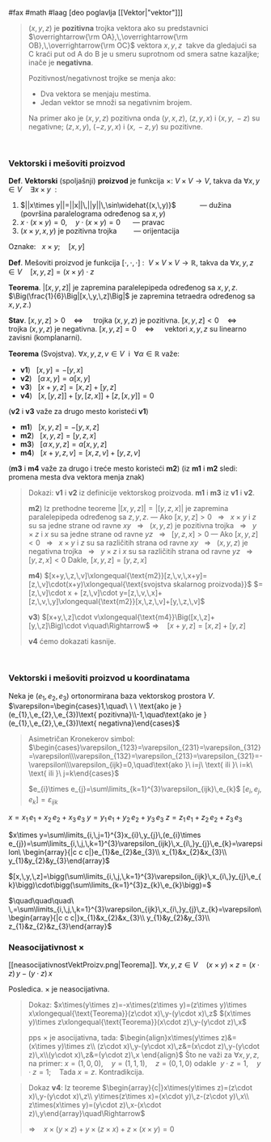 #fax #math #laag [deo poglavlja [[Vektor|"vektor"]]]
$\:$

> $(x,\,y,\,z)$ je **pozitivna** trojka vektora ako su predstavnici $\overrightarrow{\rm OA},\,\overrightarrow{\rm OB},\,\overrightarrow{\rm OC}$ vektora $x,\,y,\,z\:$ takve da gledajući sa $\mathrm{C}$ kraći put od $\mathrm{A}$ do $\mathrm{B}$ je u smeru suprotnom od smera satne kazaljke; inače je **negativna**.
> 
> Pozitivnost/negativnost trojke se menja ako:
> - Dva vektora se menjaju mestima.
> - Jedan vektor se množi sa negativnim brojem.
> 
>  Na primer ako je $(x,\,y,\,z)$ pozitivna onda
> $(y,\,x,\,z)$, $(z,\,y,\,x)$ i $(x,\,y,\,-z)$  su negativne;
> $(z,\,x,\,y)$, $(-z,\,y,\,x)$ i $(x,\,-z,\,y)$ su pozitivne.

$\:$
### Vektorski i mešoviti proizvod
**Def**. **Vektorski** (spoljašnji) **proizvod** je funkcija $\times:\ V\times V\to V$, takva da $\forall x,\,y\in V\quad\exists x\times y\ \ :$
1. $||x\times y||=||x||\,||y||\,\sin\widehat{(x,\,y)}$ $\ \,\quad\quad$ — dužina 
   (površina paralelograma određenog sa $x,\,y$)
   $\:$
2. $x\cdot(x\times y)=0,\quad y\cdot(x\times y)=0$ $\quad$ — pravac
   $\:$
3. $(x\times y,\,x,\,y)$ je pozitivna trojka $\ \ \!\quad$ — orijentacija

Oznake: $\ \ x\times y;\quad[x,\,y]$
$\:$

**Def**. Mešoviti proizvod je funkcija $[\cdot,\,\cdot,\,\cdot]\ :\ \ V\times V\times V \to \mathbb{R}$, takva da $\forall x,\,y,\,z\in V\quad[x,\,y,\,z]=(x\times y)\cdot z$

**Teorema**. $\Big|[x,\,y,\,z]\Big|$ je zapremina paralelepipeda određenog sa $x,\,y,\,z.$
$\Big(\frac{1}{6}\Big|[x,\,y,\,z]\Big|$ je zapremina tetraedra određenog sa $x,\,y,\,z.\Big)$

**Stav**.
$[x,\,y,\,z]> 0\quad\Leftrightarrow\quad$ trojka $(x,\,y,\,z)$ je pozitivna.
$[x,\,y,\,z]< 0\quad\Leftrightarrow\quad$ trojka $(x,\,y,\,z)$ je negativna.
$[x,\,y,\,z]= 0\quad\Leftrightarrow\quad$ vektori $x,\,y,\,z$ su linearno zavisni (komplanarni).

**Teorema** (Svojstva). $\forall x,\,y,\,z,\,v\in V \:$ i $\ \forall\alpha\in\mathbb{R}$ važe:
- **v1**) $\ \ [x,\,y]=-[y,\,x]$
- **v2**) $\ \ [\alpha\,x,\,y]=\alpha[x,\,y]$
- **v3**) $\ \ [x+y,\,z]=[x,\,z]+[y,\,z]$
- **v4**) $\ \ [x,\,[y,\,z]]+[y,\,[z,\,x]]+[z,\,[x,\,y]]=0$

(**v2** i **v3** važe za drugo mesto koristeći **v1**)
$\:$
- **m1**) $\ \ [x,\,y,\,z]=-[y,\,x,\,z]$
- **m2**) $\ \ [x,\,y,\,z]=[y,\,z,\,x]$
- **m3**) $\ \ [\alpha\,x,\,y,\,z]=\alpha[x,\,y,\,z]$
- **m4**) $\ \ [x+y,\,z,\,v]=[x,\,z,\,v]+[y,\,z,\,v]$

(**m3** i **m4** važe za drugo i treće mesto koristeći **m2**)
(iz **m1** i **m2** sledi: promena mesta dva vektora menja znak)

> Dokazi: 
> **v1** i **v2** iz definicije vektorskog proizvoda.
> **m1** i **m3** iz  **v1** i **v2**.
> 
> **m2**) Iz prethodne teoreme $\Big|[x,\,y,\,z]\Big|=\Big|[y,\,z,\,x]\Big|$ je zapremina paralelepipeda određenog sa $z,\,y,\,z.$
> — Ako $[x,\,y,\,z]>0$ $\: \ \Rightarrow\ \:$ $x\times y$ i $z$ su sa jedne strane od ravne $xy$ $\: \ \Rightarrow\ \:$ $(x,\,y,\,z)$ je pozitivna trojka $\: \ \Rightarrow\ \:$ $y\times z$ i $x$ su sa jedne strane od ravne $yz$ $\: \ \Rightarrow\ \:$ $[y,\,z,\,x]>0$
> — Ako $[x,\,y,\,z]<0$ $\: \ \Rightarrow\ \:$ $x\times y$ i $z$ su sa različitih strana od ravne $xy$ $\: \ \Rightarrow\ \:$ $(x,\,y,\,z)$ je negativna trojka $\: \ \Rightarrow\ \:$ $y\times z$ i $x$ su sa različitih strana od ravne $yz$ $\: \ \Rightarrow\ \:$ $[y,\,z,\,x]<0$
> Dakle, $[x,\,y,\,z]=[y,\,z,\,x]$
>
> **m4**) $[x+y,\,z,\,v]\xlongequal{\text{m2}}[z,\,v,\,x+y]=[z,\,v]\cdot(x+y)\xlongequal{\text{svojstva skalarnog proizvoda}}$
> $=[z,\,v]\cdot x + [z,\,v]\cdot y=[z,\,v,\,x]+[z,\,v,\,y]\xlongequal{\text{m2}}[x,\,z,\,v]+[y,\,z,\,v]$
> 
> **v3**) $[x+y,\,z]\cdot v\xlongequal{\text{m4}}\Big([x,\,z]+[y,\,z]\Big)\cdot v\quad\Rightarrow$
> $\Rightarrow \quad [x+y,\,z]=[x,\,z]+[y,\,z]$
> 
> **v4** ćemo dokazati kasnije.

$\:$
### Vektorski i mešoviti proizvod u koordinatama
Neka je $(e_{1},\,e_{2},\,e_{3})$ ortonormirana baza vektorskog prostora $V$.
$\varepsilon=\begin{cases}1,\quad\ \ \ \text{ako je }(e_{1},\,e_{2},\,e_{3})\text{ pozitivna}\\-1,\quad\text{ako je }(e_{1},\,e_{2},\,e_{3})\text{ negativna}\end{cases}$

> Asimetričan Kronekerov simbol:
> $\begin{cases}\varepsilon_{123}=\varepsilon_{231}=\varepsilon_{312}=\varepsilon\\\varepsilon_{132}=\varepsilon_{213}=\varepsilon_{321}=-\varepsilon\\\varepsilon_{ijk}=0,\quad\text{ako }\ i=j\ \text{ ili }\ i=k\ \text{ ili }\ j=k\end{cases}$
> 
> $e_{i}\times e_{j}=\sum\limits_{k=1}^{3}\varepsilon_{ijk}\,e_{k}$
> $[e_{i},\,e_{j},\,e_{k}]=\varepsilon_{ijk}$

$x = x_{1}\,e_{1}+x_{2}\,e_{2}+x_{3}\,e_{3}$
$y = y_{1}\,e_{1}+y_{2}\,e_{2}+y_{3}\,e_{3}$
$z = z_{1}\,e_{1}+z_{2}\,e_{2}+z_{3}\,e_{3}$

$x\times y=\sum\limits_{i,\,j=1}^{3}x_{i}\,y_{j}\,(e_{i}\times e_{j})=\sum\limits_{i,\,j,\,k=1}^{3}\varepsilon_{ijk}\,x_{i\,}y_{j}\,e_{k}=\varepsilon\ \begin{array}{|c c c|}e_{1}&e_{2}&e_{3}\\ x_{1}&x_{2}&x_{3}\\ y_{1}&y_{2}&y_{3}\end{array}$

$[x,\,y,\,z]=\bigg(\sum\limits_{i,\,j,\,k=1}^{3}\varepsilon_{ijk}\,x_{i\,}y_{j}\,e_{k}\bigg)\cdot\bigg(\sum\limits_{k=1}^{3}z_{k}\,e_{k}\bigg)=$

$\quad\quad\quad\ \,=\sum\limits_{i,\,j,\,k=1}^{3}\varepsilon_{ijk}\,x_{i\,}y_{j}\,z_{k}=\varepsilon\ \begin{array}{|c c c|}x_{1}&x_{2}&x_{3}\\ y_{1}&y_{2}&y_{3}\\ z_{1}&z_{2}&z_{3}\end{array}$

### Neasocijativnost $\times$
[[neasocijativnostVektProizv.png|Teorema]]. $\forall x,\,y,\,z\in V\quad(x\times y)\times z= (x\cdot z)\,y-(y\cdot z)\,x$

Posledica. $\times$ je neasocijativna.
> Dokaz: 
> $x\times(y\times z)=-x\times(z\times y)=(z\times y)\times x\xlongequal{\text{Teorema}}(z\cdot x)\,y-(y\cdot x)\,z$
> $(x\times y)\times z\xlongequal{\text{Teorema}}(x\cdot z)\,y-(y\cdot z)\,x$
> 
> pps $\times$ je asocijativna, tada:
> $\begin{align}x\times(y\times z)&=(x\times y)\times z\\ (z\cdot x)\,y-(y\cdot x)\,z&=(x\cdot z)\,y-(y\cdot z)\,x\\(y\cdot x)\,z&=(y\cdot z)\,x \end{align}$
> Što ne važi za $\forall x,\,y,\,z$, na primer:
> $x= (1,\,0,\,0),\quad y=(1,\,1,\,1),\quad z=(0,\,1,\,0)$
> odakle $\ y\cdot z=1,\quad y\cdot z=1;\quad$Tada $x=z.$ Kontradikcija. 

>Dokaz **v4**:
> Iz teoreme
> $\begin{array}{c|}x\times(y\times z)=(z\cdot x)\,y-(y\cdot x)\,z\\ y\times(z\times x)=(x\cdot y)\,z-(z\cdot y)\,x\\ z\times(x\times y)=(y\cdot z)\,x-(x\cdot z)\,y\end{array}\quad\Rightarrow$
> 
> $\Rightarrow\quad x\times(y\times z)+y\times(z\times x)+z\times(x\times y)=0$